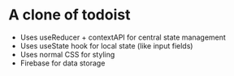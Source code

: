 A clone of todoist
===========================

*   Uses useReducer + contextAPI for central state management
*   Uses useState hook for local state (like input fields)
*   Uses normal CSS for styling 
*   Firebase for data storage